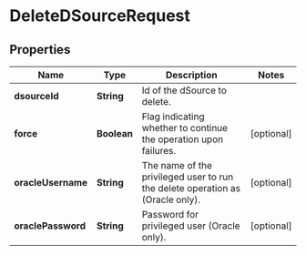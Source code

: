 

# DeleteDSourceRequest


## Properties

Name | Type | Description | Notes
------------ | ------------- | ------------- | -------------
**dsourceId** | **String** | Id of the dSource to delete. | 
**force** | **Boolean** | Flag indicating whether to continue the operation upon failures. |  [optional]
**oracleUsername** | **String** | The name of the privileged user to run the delete operation as (Oracle only). |  [optional]
**oraclePassword** | **String** | Password for privileged user (Oracle only). |  [optional]



